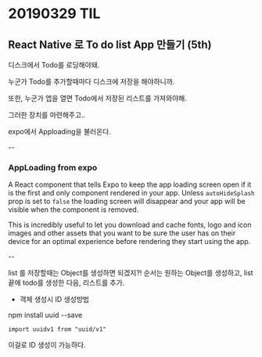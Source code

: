 # 20190329 TIL
## React Native 로 To do list App 만들기 (5th)

디스크에서 Todo를 로딩해야돼.

누군가 Todo를 추가할때마다 디스크에 저장을 해야하니까.

또한, 누군가 앱을 열면 Todo에서 저장된 리스트를 가져와야해.

그러한 장치를 마련해주고.. 

expo에서 Apploading을 불러온다.

--
### AppLoading from expo

A React component that tells Expo to keep the app loading screen open if it is the first and only component rendered in your app. Unless `autoHideSplash` prop is set to `false` the loading screen will disappear and your app will be visible when the component is removed.


This is incredibly useful to let you download and cache fonts, logo and icon images and other assets that you want to be sure the user has on their device for an optimal experience before rendering they start using the app.

--

list 를 저장할때는 Object를 생성하면 되겠지?!
순서는 원하는 Object를 생성하고, list 끝에 todo를 생성한 다음, 리스트를 추가.

- 객체 생성시 ID 생성방법

npm install uuid --save

`import uuidv1 from "uuid/v1"`

이걸로 ID 생성이 가능하다.